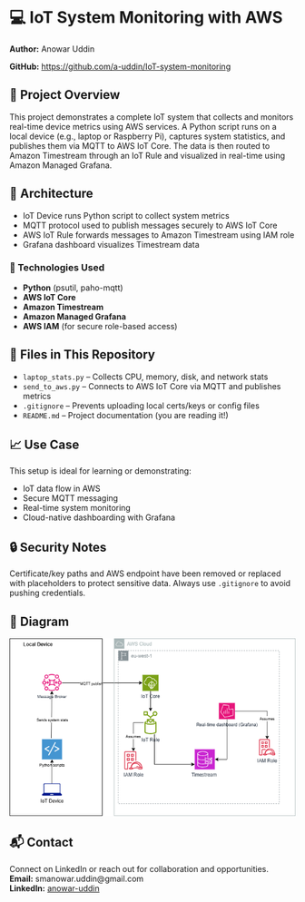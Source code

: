 <h1>💻 IoT System Monitoring with AWS</h1>

<p><strong>Author:</strong> Anowar Uddin</p>
<p><strong>GitHub:</strong> <a href="https://github.com/a-uddin/IoT-system-monitoring" target="_blank">https://github.com/a-uddin/IoT-system-monitoring</a></p>

<h2>📌 Project Overview</h2>
<p>
  This project demonstrates a complete IoT system that collects and monitors real-time device metrics using AWS services. 
  A Python script runs on a local device (e.g., laptop or Raspberry Pi), captures system statistics, and publishes them via MQTT to AWS IoT Core. 
  The data is then routed to Amazon Timestream through an IoT Rule and visualized in real-time using Amazon Managed Grafana.
</p>

<h2>🧱 Architecture</h2>
<ul>
  <li>IoT Device runs Python script to collect system metrics</li>
  <li>MQTT protocol used to publish messages securely to AWS IoT Core</li>
  <li>AWS IoT Rule forwards messages to Amazon Timestream using IAM role</li>
  <li>Grafana dashboard visualizes Timestream data</li>
</ul>

<h3>🔗 Technologies Used</h3>
<ul>
  <li><strong>Python</strong> (psutil, paho-mqtt)</li>
  <li><strong>AWS IoT Core</strong></li>
  <li><strong>Amazon Timestream</strong></li>
  <li><strong>Amazon Managed Grafana</strong></li>
  <li><strong>AWS IAM</strong> (for secure role-based access)</li>
</ul>

<h2>📂 Files in This Repository</h2>
<ul>
  <li><code>laptop_stats.py</code> – Collects CPU, memory, disk, and network stats</li>
  <li><code>send_to_aws.py</code> – Connects to AWS IoT Core via MQTT and publishes metrics</li>
  <li><code>.gitignore</code> – Prevents uploading local certs/keys or config files</li>
  <li><code>README.md</code> – Project documentation (you are reading it!)</li>
</ul>

<h2>📈 Use Case</h2>
<p>
  This setup is ideal for learning or demonstrating:
</p>
<ul>
  <li>IoT data flow in AWS</li>
  <li>Secure MQTT messaging</li>
  <li>Real-time system monitoring</li>
  <li>Cloud-native dashboarding with Grafana</li>
</ul>

<h2>🔒 Security Notes</h2>
<p>
  Certificate/key paths and AWS endpoint have been removed or replaced with placeholders to protect sensitive data. 
  Always use <code>.gitignore</code> to avoid pushing credentials.
</p>

<h2>📌 Diagram</h2>
<p>
  <img src="https://github.com/a-uddin/IoT-system-monitoring/blob/main/IoT-Architecture.png" width="600">
</p>

<h2>📬 Contact</h2>
<p>
  Connect on LinkedIn or reach out for collaboration and opportunities.<br>
  <strong>Email:</strong> smanowar.uddin@gmail.com<br>
  <strong>LinkedIn:</strong> <a href="https://www.linkedin.com/in/anowar-uddin" target="_blank">anowar-uddin</a>
</p>
